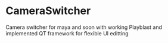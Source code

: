 # CameraSwitcher
Camera switcher for maya and soon with working Playblast and implemented QT framework for flexible UI editting
